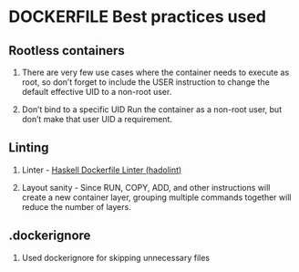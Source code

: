 # DOCKERFILE Best practices used

## Rootless containers

1. There are very few use cases where the container needs to execute as root,
   so don’t forget to include the USER instruction to change the default
   effective UID to a non-root user.

1. Don’t bind to a specific UID
   Run the container as a non-root user, but don’t make that user UID a requirement.

## Linting

1. Linter -
   [Haskell Dockerfile Linter (hadolint)](<https://github.com/hadolint/hadolint>)

1. Layout sanity - Since RUN, COPY, ADD, and other instructions will create
    a new container layer, grouping multiple commands together will reduce
    the number of layers.

## .dockerignore

1. Used dockerignore for skipping unnecessary files
